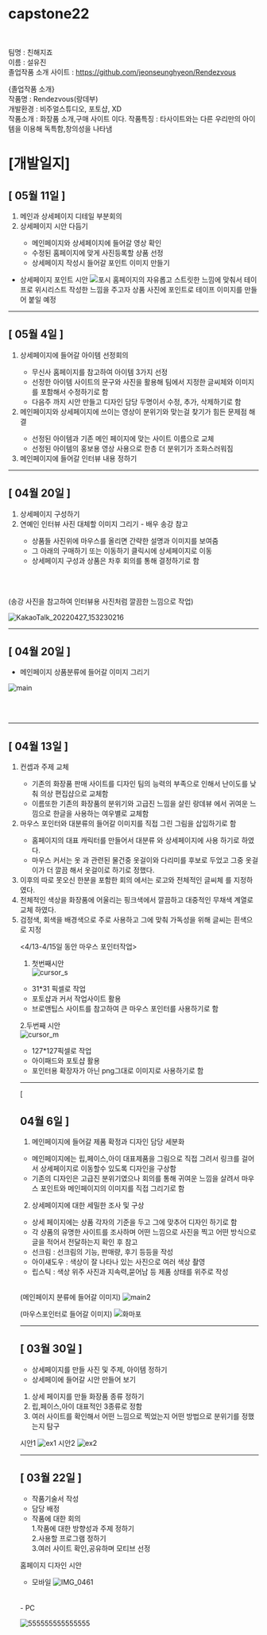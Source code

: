 # capstone22
<br>

팀명 : 친해지죠  
이름 : 설유진  
졸업작품 소개 사이트 : https://github.com/jeonseunghyeon/Rendezvous

{졸업작품 소개}  
작품명 : Rendezvous(랑데부)  
개발환경 : 비주얼스튜디오, 포토샵, XD  
작품소개 : 화장품 소개,구매 사이트 이다.
작품특징 : 타사이트와는 다른 우리만의 아이템을 이용해 독특함,창의성을 나타냄

# [개발일지]

<h2>[ 05월 11일 ]</h2>
<ol>
<li>메인과 상세페이지 디테일 부분회의</li>
<li>상세페이지 시안 다듬기</li>
<ul>
<li>메인페이지와 상세페이지에 들어갈 영상 확인</li>
<li>수정된 홈페이지에 맞게 사진등록할 상품 선정</li>
<li>상세페이지 작성시 들어갈 포인트 이미지 만들기</li>
</ul></ol>

- 상세페이지 포인트 시안
![포시](https://user-images.githubusercontent.com/100750103/167994661-b892a948-0f79-4e2e-85c0-aac546280a0b.png)
홈페이지의 자유롭고 스트릿한 느낌에 맞춰서 테이프로 위시리스트 작성한 느낌을 주고자 상품 사진에 포인트로 테이프 이미지를 만들어 붙일 예정

---

<h2>[ 05월 4일 ]</h2>

<ol>
<li>상세페이지에 들어갈 아이템 선정회의</li>
<ul><li>무신사 홈페이지를 참고하여 아이템 3가지 선정</li>
<li>선정한 아이템 사이트의 문구와 사진을 활용해 팀에서 지정한 글씨체와 이미지를 포함해서 수정하기로 함</li>
<li>다음주 까지 시안 만들고 디자인 담당 두명이서 수정, 추가, 삭제하기로 함</li>
</ul>
<li>메인페이지와 상세페이지에 쓰이는 영상이 분위기와 맞는걸 찾기가 힘든 문제점 해결</li>
<ul><li>선정된 아이템과 기존 메인 페이지에 맞는 사이트 이름으로 교체</li>
<li>선정된 아이템의 홍보용 영상 사용으로 한층 더 분위기가 조화스러워짐</li></ul>
<li>메인페이지에 들어갈 인터뷰 내용 정하기</li>
</ol>


---
<h2>[ 04월 20일 ]</h2>

<ol>
<li> 상세페이지 구성하기</li>
<li>연예인 인터뷰 사진 대체할 이미지 그리기 - 배우 송강 참고</li>

- 상품들 사진위에 마우스를 올리면 간략한 설명과 이미지를 보여줌
- 그 아래의 구매하기 또는 이동하기 클릭시에 상세페이지로 이동
- 상세페이지 구성과 상품은 차후 회의를 통해 결정하기로 함
</ol>
<br>
<br>

(송강 사진을 참고하여 인터뷰용 사진처럼 깔끔한 느낌으로 작업)

![KakaoTalk_20220427_153230216](https://user-images.githubusercontent.com/100750103/165679029-a1619d7b-8e2b-47bd-adf2-e540652135a9.png)

---

<h2>[ 04월 20일 ]</h2>

- 메인페이지 상품분류에 들어갈 이미지 그리기

![main](https://user-images.githubusercontent.com/100750103/165677591-0b78689a-23d3-44e0-abcc-e530f95dbdc0.png)

<br>
<br>

---

<h2>[ 04월 13일 ]</h2>

<ol>
<li>컨셉과 주제 교체</li>
<ul>
 <li>기존의 화장품 판매 사이트를 디자인 팀의 능력의 부족으로 인해서 난이도를 낮춰 의상 편집샵으로 교체함</li>
 <li>이름또한 기존의 화장품의 분위기와 고급진 느낌을 살린 랑데뷰 에서 귀여운 느낌으로 한글을 사용하는 여우별로 교체함 </li> </ul>

 <li>마우스 포인터와 대분류의 들어갈 이미지를 직접 그린 그림을 삽입하기로 함</li><ul>
 <li>홈페이지의 대표 캐릭터를 만들어서 대분류 와 상세페이지에 사용 하기로 하였다.</li>
 <li>마우스 커서는 옷 과 관련된 물건중 옷걸이와 다리미를 후보로 두었고 그중 옷걸이가 더 깔끔 해서 옷걸이로 하기로 정했다.</li></ul>
 <li>이후의 따로 못오신 한분을 포함한 회의 에서는 로고와 전체적인 글씨체 를 지정하였다.</li>
 <li>전체적인 색상을 화장품에 어울리는 핑크색에서 깔끔하고 대중적인 무채색 계열로 교체 하였다.</li>
 <li>검정색, 회색을 배경색으로 주로 사용하고 그에 맞춰 가독성을 위해 글씨는 흰색으로 지정 </li></ul> 

  <4/13-4/15일 동안 마우스 포인터작업>  
  1. 첫번째시안  
  ![cursor_s](https://user-images.githubusercontent.com/100750103/163660837-867ba8f0-a053-419f-b72e-d65328f8b501.png)  
  - 31*31 픽셀로 작업
  - 포토샵과 커서 작업사이트 활용
  - 브로앤팁스 사이트를 참고하여 큰 마우스 포인터를 사용하기로 함  

  2.두번째 시안  
  ![cursor_m](https://user-images.githubusercontent.com/100750103/163660922-0fd8ac14-a4dd-4c80-bafc-d6f637a2c47a.png)  
  - 127*127픽셀로 작업
  - 아이패드와 포토샵 활용
  - 포인터용 확장자가 아닌 png그대로 이미지로 사용하기로 함 



---
[<h2> 04월 6일 ]</h2>

1. 메인페이지에 들어갈 제품 확정과 디자인 담당 세분화
- 메인페이지에는 립,페이스,아이 대표제품을 그림으로 직접 그려서 링크를 걸어서 상세페이지로 이동할수 있도록 디자인을 구상함
- 기존의 디자인은 고급진 분위기였으나 회의를 통해 귀여운 느낌을 살려서 마우스 포인트와 메인페이지의 이미지를 직접 그리기로 함

2. 상세페이지에 대한 세밀한 조사 및 구상
 - 상세 페이지에는 상품 각자의 기준을 두고 그에 맞추어 디자인 하기로 함
 - 각 상품의 유명한 사이트를 조사하며 어떤 느낌으로 사진을 찍고 어떤 방식으로 글을 적어서 전달하는지 확인 후 참고
 - 선크림 : 선크림의 기능, 판매량, 후기 등등을 작성  
 - 아이섀도우 : 색상이 잘 나타나 있는 사진으로 여러 색상 촬영
 - 립스틱 : 색상 위주 사진과 지속력,묻어남 등 제품 상태를 위주로 작성

<br />

 (메인페이지 분류에 들어갈 이미지)
 ![main2](https://user-images.githubusercontent.com/100750103/165677723-a3cb6ed6-44ad-41b8-863a-d45ebbcdd919.png)

(마우스포인터로 들어갈 이미지)
 ![화마포](https://user-images.githubusercontent.com/100750103/168011089-b94bd8a4-3e79-4125-b56c-f790d188f2ba.png)


---

<h2>[ 03월 30일 ]</h2>

- 상세페이지를 만들 사진 및 주제, 아이템 정하기
- 상세페이에 들어갈 시안 만들어 보기
 1. 상세 페이지를 만들 화장품 종류 정하기
 2. 립,페이스,아이 대표적인 3종류로 정함
 3. 여러 사이트를 확인해서 어떤 느낌으로 찍었는지 어떤 방법으로 분위기를 정했는지 탐구  


시안1
![ex1](https://user-images.githubusercontent.com/100750103/161366513-ec648e2e-abc9-4a52-92af-147e23dd8a88.jpg)
시안2
![ex2](https://user-images.githubusercontent.com/100750103/161366527-d66d35d7-6630-42c7-b53a-777f77a58655.jpg)

---
  
<h2>[ 03월 22일 ]</h2>

- 작품기술서 작성  
- 담당 배정  
- 작품에 대한 회의  
 1.작품에 대한 방향성과 주제 정하기  
 2.사용할 프로그램 정하기  
 3.여러 사이트 확인,공유하며 모티브 선정

홈페이지 디자인 시안
- 모바일
 ![IMG_0461](https://user-images.githubusercontent.com/100750103/165678630-81fa39c0-3897-4398-adc2-dcf8c6de8283.JPG)
 <br>
 <br>
- PC

 ![555555555555555](https://user-images.githubusercontent.com/100750103/165678843-b25828cc-5e56-42de-8808-294c8f0483d5.jpg)



 